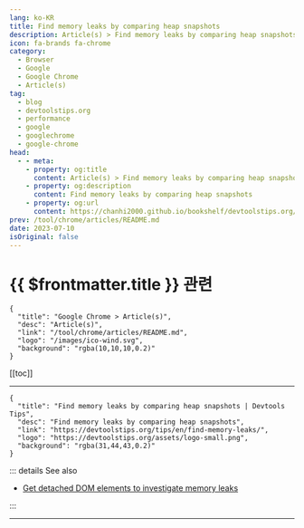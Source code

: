 ```yaml
---
lang: ko-KR
title: Find memory leaks by comparing heap snapshots
description: Article(s) > Find memory leaks by comparing heap snapshots
icon: fa-brands fa-chrome
category: 
  - Browser
  - Google
  - Google Chrome
  - Article(s)
tag: 
  - blog
  - devtoolstips.org
  - performance
  - google
  - googlechrome
  - google-chrome
head:  
  - - meta:
    - property: og:title
      content: Article(s) > Find memory leaks by comparing heap snapshots
    - property: og:description
      content: Find memory leaks by comparing heap snapshots
    - property: og:url
      content: https://chanhi2000.github.io/bookshelf/devtoolstips.org/find-memory-leaks.html
prev: /tool/chrome/articles/README.md
date: 2023-07-10
isOriginal: false
---
```


# {{ $frontmatter.title }} 관련

```component VPCard
{
  "title": "Google Chrome > Article(s)",
  "desc": "Article(s)",
  "link": "/tool/chrome/articles/README.md",
  "logo": "/images/ico-wind.svg",
  "background": "rgba(10,10,10,0.2)"
}
```

[[toc]]

---

```component VPCard
{
  "title": "Find memory leaks by comparing heap snapshots | Devtools Tips",
  "desc": "Find memory leaks by comparing heap snapshots",
  "link": "https://devtoolstips.org/tips/en/find-memory-leaks/",
  "logo": "https://devtoolstips.org/assets/logo-small.png",
  "background": "rgba(31,44,43,0.2)"
}
```

<!-- TODO:  작성 -->

::: details See also

- [Get detached DOM elements to investigate memory leaks](https://devtoolstips.org/tips/en/get-detached-elements)

:::

---

<TagLinks />